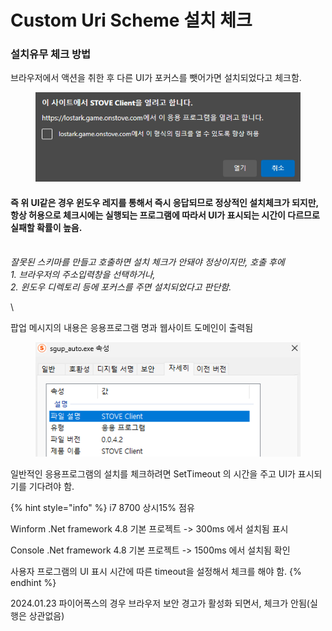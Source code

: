 # Custom Uri Scheme 설치 체크



### **설치유무 체크 방법**

브라우저에서 액션을 취한 후 다른 UI가 포커스를 뺏어가면 설치되었다고 체크함.

<figure><img src="../../.gitbook/assets/image (31).png" alt=""><figcaption></figcaption></figure>

#### &#x20;즉 위 UI같은 경우 윈도우 레지를 통해서 즉시 응답되므로 정상적인 설치체크가 되지만, 항상 허용으로 체크시에는 실행되는 프로그램에 따라서 UI가 표시되는 시간이 다르므로 실패할 확률이 높음.

\
_잘못된 스키마를 만들고 호출하면 설치 체크가 안돼야 정상이지만,  호출 후에_ \
_1. 브라우저의 주소입력창을 선택하거나,_ \
_2. 윈도우 디렉토리 등에 포커스를 주면 설치되었다고 판단함._&#x20;

\


팝업 메시지의 내용은 응용프로그램 명과 웹사이트 도메인이 출력됨

<figure><img src="../../.gitbook/assets/image (30).png" alt=""><figcaption></figcaption></figure>

일반적인 응용프로그램의 설치를 체크하려면 SetTimeout 의 시간을 주고 UI가 표시되기를 기다려야 함.&#x20;

{% hint style="info" %}
i7 8700 상시15% 점유

Winform .Net framework 4.8 기본 프로젝트 -> 300ms 에서 설치됨 표시

Console .Net framework 4.8 기본 프로젝트 -> 1500ms 에서 설치됨 확인

사용자 프로그램의 UI 표시 시간에 따른 timeout을 설정해서 체크를 해야 함.
{% endhint %}

2024.01.23 파이어폭스의 경우 브라우저 보안 경고가 활성화 되면서, 체크가 안됨(실행은 상관없음)


